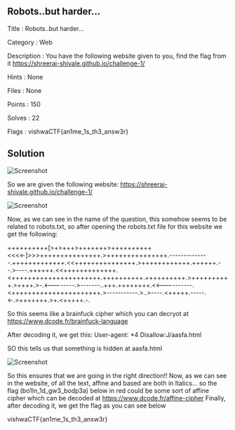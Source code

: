 ## Robots..but harder...

Title : Robots..but harder...

Category : Web

Description : You have the following website given to you, find the flag from it
https://shreeraj-shivale.github.io/challenge-1/

Hints : None

Files : None

Points : 150

Solves : 22

Flags : vishwaCTF{an1me_1s_th3_answ3r}

## Solution

![Screenshot](challenge.png)

So we are given the following website:
https://shreeraj-shivale.github.io/challenge-1/


![Screenshot](welcome.png)

Now, as we can see in the name of the question, this somehow seems to be related to robots.txt, so after opening the robots.txt file for this website we get the following:

++++++++++[>+>+++>+++++++>++++++++++<<<<-]>>>+++++++++++++++.>+++++++++++++++.--------------.+++++++++++++.<<+++++++++++++++.>++++++++++++.++++++.--.>----.++++++.<<+++++++++++++.<++++++++++++++++++++++.++++++++++.++++++++++.>++++++++++.>++++.>-.<--------.>-------..+++.++++++++.<<----------.<++++++++++++++++++++++.>-----------.>..>----.<+++++.-----.<-.>+++++++.>+.<+++++.-.

So this seems like a brainfuck cipher which you can decryot at https://www.dcode.fr/brainfuck-language

After decoding it, we get this:
User-agent: *4
Disallow:J/aasfa.html

SO this tells us that something is hidden at aasfa.html


![Screenshot](2ndpg.png)


So this ensures that we are going in the right direction!!
Now, as we can see in the website, of all the text, affine and based are both in Italics... so the flag (bo1ln_1d_gw3_bodp3a) below in red could be some sort of affine cipher which can be decoded at https://www.dcode.fr/affine-cipher
Finally, after decoding it, we get the flag as you can see below


vishwaCTF{an1me_1s_th3_answ3r}
